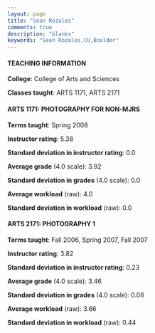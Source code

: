 ```yaml
---
layout: page
title: "Sean Rozales" 
comments: true
description: "blanks"
keywords: "Sean Rozales,CU,Boulder"
---
```

<head>
<script src="https://ajax.googleapis.com/ajax/libs/jquery/2.1.3/jquery.min.js"></script>
<script src="https://dl.dropboxusercontent.com/s/pc42nxpaw1ea4o9/highcharts.js?dl=0"></script>
<!-- <script src="../assets/js/highcharts.js"></script> -->
<style type="text/css">@font-face {
	font-family: "Bebas Neue";
	src: url(https://www.filehosting.org/file/details/544349/BebasNeue Regular.otf) format("opentype");
	}
	h1.Bebas { 
		font-family: "Bebas Neue", Verdana, Tahoma;
	}
</style>
</head>
	   
#### TEACHING INFORMATION

**College**: College of Arts and Sciences

**Classes taught**: ARTS 1171, ARTS 2171

#### ARTS 1171: PHOTOGRAPHY FOR NON-MJRS

**Terms taught**: Spring 2008

**Instructor rating**: 5.38

**Standard deviation in instructor rating**: 0.0

**Average grade** (4.0 scale): 3.92

**Standard deviation in grades** (4.0 scale): 0.0

**Average workload** (raw): 4.0

**Standard deviation in workload** (raw): 0.0

#### ARTS 2171: PHOTOGRAPHY 1

**Terms taught**: Fall 2006, Spring 2007, Fall 2007

**Instructor rating**: 3.82

**Standard deviation in instructor rating**: 0.23

**Average grade** (4.0 scale): 3.46

**Standard deviation in grades** (4.0 scale): 0.08

**Average workload** (raw): 3.66

**Standard deviation in workload** (raw): 0.44

